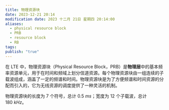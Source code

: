 ```yaml
---
title: 物理资源块
date: 2023-12-21 20:14
modification date: 2023 十二月 21日 星期四 20:14:00
aliases:
  - physical resource block
  - PRB
  - resource block
  - RB
tags: 
publish: "true"
---
```

在 LTE 中，物理资源块（Physical Resource Block，PRB）是**物理层**中的基本频率资源单元，用于在时间和频域上划分信道资源。每个物理资源块由一组连续的子载波组成，涵盖了一定的频谱和时间。物理资源块是为了方便频谱和时间资源的分配而引入的，它为无线资源的调度提供了一种灵活的机制。

物理资源块的长度为 7 个符号，总计 $0.5\ ms$；宽度为 12 个子载波，总计 $180\ kHz$。
 